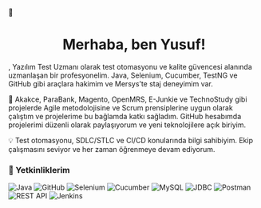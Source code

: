 

👋 <h1 align="center">Merhaba, ben Yusuf!</h1>, 
Yazılım Test Uzmanı olarak test otomasyonu ve kalite güvencesi alanında uzmanlaşan bir profesyonelim.
Java, Selenium, Cucumber, TestNG ve GitHub gibi araçlara hakimim ve Mersys’te staj deneyimim var.

🚀 Akakce, ParaBank, Magento, OpenMRS, E-Junkie ve TechnoStudy gibi projelerde Agile metodolojisine ve Scrum prensiplerine uygun olarak çalıştım ve projelerime bu bağlamda katkı sağladım. GitHub hesabımda projelerimi düzenli olarak paylaşıyorum ve yeni teknolojilere açık biriyim.

💡 Test otomasyonu, SDLC/STLC ve CI/CD konularında bilgi sahibiyim. Ekip çalışmasını seviyor ve her zaman öğrenmeye devam ediyorum.

### 🚀 Yetkinliklerim

<p align="left">
  <img src="https://img.shields.io/badge/Java-007396?style=for-the-badge&logo=java&logoColor=white" alt="Java" />
  <img src="https://img.shields.io/badge/GitHub-181717?style=for-the-badge&logo=github&logoColor=white" alt="GitHub" />
  <img src="https://img.shields.io/badge/Selenium-43B02A?style=for-the-badge&logo=selenium&logoColor=white" alt="Selenium" />
  <img src="https://img.shields.io/badge/Cucumber-23D96C?style=for-the-badge&logo=cucumber&logoColor=white" alt="Cucumber" />
  <img src="https://img.shields.io/badge/MySQL-4479A1?style=for-the-badge&logo=mysql&logoColor=white" alt="MySQL" />
  <img src="https://img.shields.io/badge/JDBC-007396?style=for-the-badge&logo=jdbc&logoColor=white" alt="JDBC" />
  <img src="https://img.shields.io/badge/Postman-FF6C37?style=for-the-badge&logo=postman&logoColor=white" alt="Postman" />
  <img src="https://img.shields.io/badge/REST%20API-008CBA?style=for-the-badge&logo=rest&logoColor=white" alt="REST API" />
  <img src="https://img.shields.io/badge/Jenkins-D24939?style=for-the-badge&logo=jenkins&logoColor=white" alt="Jenkins" />
</p>



<!---
codeNavigatorr/codeNavigatorr is a ✨ special ✨ repository because its `README.md` (this file) appears on your GitHub profile.
You can click the Preview link to take a look at your changes.
--->
